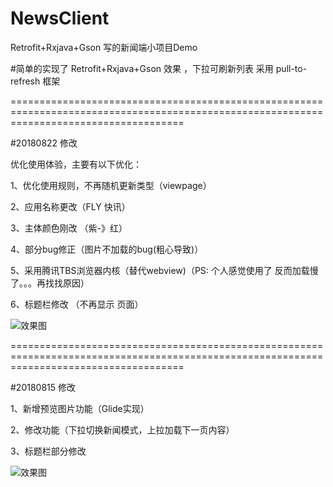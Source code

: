 # NewsClient
Retrofit+Rxjava+Gson 写的新闻端小项目Demo

#简单的实现了 Retrofit+Rxjava+Gson 效果 ，下拉可刷新列表 采用 pull-to-refresh 框架



==========================================================================================================================================

#20180822 修改

优化使用体验，主要有以下优化：

1、优化使用规则，不再随机更新类型（viewpage）

2、应用名称更改（FLY 快讯）

3、主体颜色刚改 （紫-》红）

4、部分bug修正（图片不加载的bug(粗心导致)）

5、采用腾讯TBS浏览器内核（替代webview)（PS: 个人感觉使用了 反而加载慢了。。。再找找原因）

6、标题栏修改 （不再显示 页面）


![效果图](https://github.com/mapeifan/NewsClient/blob/master/app/src/main/res/效果图2.png)

==========================================================================================================================================



#20180815 修改

1、新增预览图片功能（Glide实现）

2、修改功能（下拉切换新闻模式，上拉加载下一页内容） 

3、标题栏部分修改 

![效果图](https://github.com/mapeifan/NewsClient/blob/master/app/src/main/res/效果图.png)
